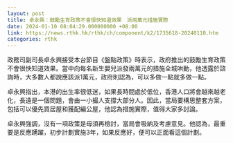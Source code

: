 ```yaml
---
layout: post
title: 卓永興：鼓勵生育政策不會很快知道效果　派兩萬元措施實際
date: 2024-01-10 08:04:29.000000000 +08:00
link: https://news.rthk.hk/rthk/ch/component/k2/1735618-20240110.htm
categories: rthk
---
```


政務司副司長卓永興接受本台節目《盤點政策》時表示，政府推出的鼓勵生育政策不會很快知道效果。當中向每名新生嬰兒派發兩萬元的措施全城哄動，他透露於諮詢時，大多數人都說應該派1萬元，政府則認為，可以多做一點就多做一點。

卓永興指出，本港的出生率很低迷，如果長時間處於低位，香港人口將會越來越老化，長遠是一個問題，會由一小撮人支撐大部分人。因此，當局要構思整套方案，包括可以優先買居屋和獲配編公屋，他認為措施實際，值得大家多討論。

卓永興強調，沒有一項政策是毋須再檢討，當局會吸納及考慮意見。他認為，最重要是反應踴躍，初步計劃實施3年，如果反應好，便可以正面看這個計劃。

